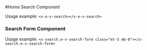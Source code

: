 #Home Search Component

Usage example:
`<x-e-v-search></x-e-v-search>`

### Search Form Component

Usage example:
`<x-search.e-v-search-form class="mt-5 mb-8"></x-search.e-v-search-form>`
